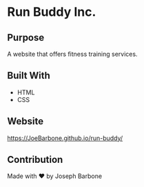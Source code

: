 # Run Buddy Inc.

## Purpose

A website that offers fitness training services.


## Built With

* HTML
* CSS

## Website

https://JoeBarbone.github.io/run-buddy/

## Contribution

Made with ❤️ by Joseph Barbone
